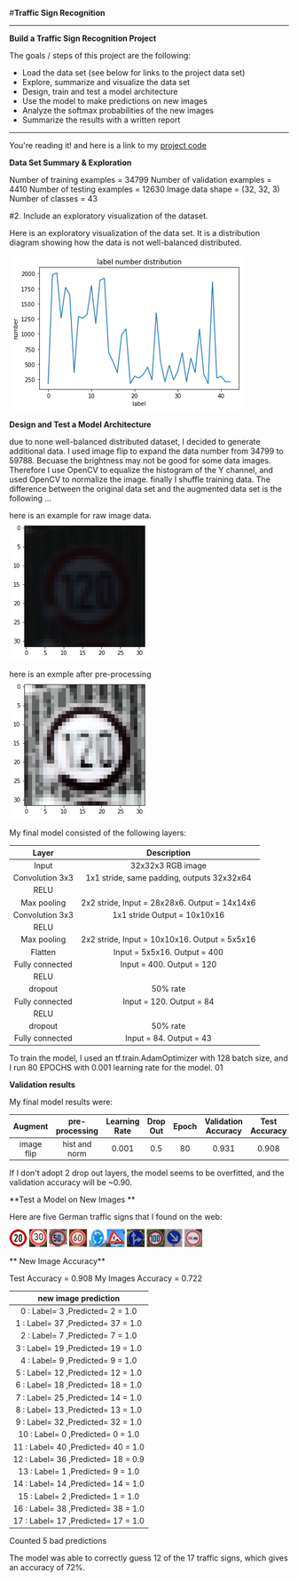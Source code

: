 #**Traffic Sign Recognition** 

---

**Build a Traffic Sign Recognition Project**

The goals / steps of this project are the following:
* Load the data set (see below for links to the project data set)
* Explore, summarize and visualize the data set
* Design, train and test a model architecture
* Use the model to make predictions on new images
* Analyze the softmax probabilities of the new images
* Summarize the results with a written report


[//]: # (Image References)

[image1]: ./examples/data_visualize.png "data visualize"
[image2]: ./examples/raw.png "raw image"
[image3]: ./examples/pre-processimg.png "pre-processing"
[image4]: ./traffic-signs-data/private/0-1.jpg "Traffic Sign 1"
[image5]: ./traffic-signs-data/private/1-1.jpg "Traffic Sign 2"
[image6]: ./traffic-signs-data/private/2-1.jpg "Traffic Sign 3"
[image7]: ./traffic-signs-data/private/3-1.jpg "Traffic Sign 4"
[image8]: ./traffic-signs-data/private/40-1.jpg "Traffic Sign 5"
[image9]: ./traffic-signs-data/private/25-1.jpg "Traffic Sign 6"
[image10]: ./traffic-signs-data/private/36-1.jpg "Traffic Sign 7"
[image11]: ./traffic-signs-data/private/7-1.jpg "Traffic Sign 8"
[image12]: ./traffic-signs-data/private/38-1.jpg "Traffic Sign 9"
[image13]: ./traffic-signs-data/private/9-1.jpg "Traffic Sign 10"

---


You're reading it! and here is a link to my [project code](https://github.com/louietsai/CarND-Traffic-Sign-Classifier-Project/blob/master/Traffic_Sign_Classifier.ipynb)

**Data Set Summary & Exploration**


Number of training examples = 34799
Number of validation examples = 4410
Number of testing examples = 12630
Image data shape = (32, 32, 3)
Number of classes = 43

#2. Include an exploratory visualization of the dataset.

Here is an exploratory visualization of the data set. It is a distribution diagram showing how the data is not well-balanced distributed.

![alt text][image1]

**Design and Test a Model Architecture**

due to none well-balanced distributed dataset, I decided to generate additional data.
I used image flip to expand the data number from 34799 to 59788.
Becuase the brightness may not be good for some data images.
Therefore I use OpenCV to equalize the histogram of the Y channel, and used OpenCV to normalize the image.
finally I shuffle training data.
The difference between the original data set and the augmented data set is the following ... 

here is an example for raw image data.
![alt text][image2]

here is an exmple after pre-processing
![alt text][image3]





My final model consisted of the following layers:

| Layer         		|     Description	        					| 
|:---------------------:|:---------------------------------------------:| 
| Input         		| 32x32x3 RGB image   							| 
| Convolution 3x3     	| 1x1 stride, same padding, outputs 32x32x64 	|
| RELU					|												|
| Max pooling	      	| 2x2 stride,  Input = 28x28x6. Output = 14x14x6	|
| Convolution 3x3	    | 1x1 stride Output = 10x10x16									|
| RELU					|												|
| Max pooling	      	| 2x2 stride, Input = 10x10x16. Output = 5x5x16 |
| Flatten |  Input = 5x5x16. Output = 400
| Fully connected		| Input = 400. Output = 120       									|
| RELU					|												|
| dropout | 50% rate |
| Fully connected		| Input = 120. Output = 84 |
| RELU					|												|
| dropout | 50% rate |
| Fully connected		| Input = 84. Output = 43 |

 


To train the model, I used an tf.train.AdamOptimizer with 128 batch size, and I run 80 EPOCHS with 0.001 learning rate for the model.
01

**Validation results**

My final model results were:

| Augment    | pre-processing | Learning Rate	| Drop Out	| Epoch | Validation Accuracy	| Test Accuracy	| 
|:----------:|:--------------:|:-------------:| :-------:|:-----:|:-------------------:|:-------------:|
| image flip | hist and norm  | 0.001         |  0.5     |  80   |     0.931           |    0.908      |

If I don't adopt 2 drop out layers, the model seems to be overfitted, and the validation accuracy will be ~0.90.


 

**Test a Model on New Images **



Here are five German traffic signs that I found on the web:

![alt text][image4] ![alt text][image5] ![alt text][image6] 
![alt text][image7] ![alt text][image8]![alt text][image9] 
![alt text][image10] ![alt text][image11]![alt text][image12] 
![alt text][image13]



** New Image Accuracy**

Test Accuracy = 0.908
My Images Accuracy = 0.722

|   new image prediction            |
|:---------------------------------:| 
|0 : Label= 3 ,Predicted= 2 = 1.0   |
|1 : Label= 37 ,Predicted= 37 = 1.0 |
|2 : Label= 7 ,Predicted= 7 = 1.0   |
|3 : Label= 19 ,Predicted= 19 = 1.0 |
|4 : Label= 9 ,Predicted= 9 = 1.0   |
|5 : Label= 12 ,Predicted= 12 = 1.0 |
|6 : Label= 18 ,Predicted= 18 = 1.0 |
|7 : Label= 25 ,Predicted= 14 = 1.0 |
|8 : Label= 13 ,Predicted= 13 = 1.0 |
|9 : Label= 32 ,Predicted= 32 = 1.0 |
|10 : Label= 0 ,Predicted= 0 = 1.0  |
|11 : Label= 40 ,Predicted= 40 = 1.0|
|12 : Label= 36 ,Predicted= 18 = 0.9|
|13 : Label= 1 ,Predicted= 9 = 1.0  |
|14 : Label= 14 ,Predicted= 14 = 1.0|
|15 : Label= 2 ,Predicted= 1 = 1.0  |
|16 : Label= 38 ,Predicted= 38 = 1.0|
|17 : Label= 17 ,Predicted= 17 = 1.0|

Counted 5 bad predictions

The model was able to correctly guess 12 of the 17 traffic signs, which gives an accuracy of 72%. 





